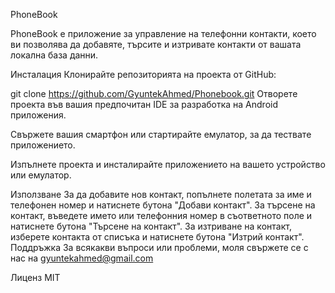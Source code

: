 PhoneBook

PhoneBook е приложение за управление на телефонни контакти, което ви позволява да добавяте, търсите и изтривате контакти от вашата локална база данни.

Инсталация
Клонирайте репозиторията на проекта от GitHub:

git clone https://github.com/GyuntekAhmed/Phonebook.git
Отворете проекта във вашия предпочитан IDE за разработка на Android приложения.

Свържете вашия смартфон или стартирайте емулатор, за да тествате приложението.

Изпълнете проекта и инсталирайте приложението на вашето устройство или емулатор.

Използване
За да добавите нов контакт, попълнете полетата за име и телефонен номер и натиснете бутона "Добави контакт".
За търсене на контакт, въведете името или телефонния номер в съответното поле и натиснете бутона "Търсене на контакт".
За изтриване на контакт, изберете контакта от списъка и натиснете бутона "Изтрий контакт".
Поддръжка
За всякакви въпроси или проблеми, моля свържете се с нас на gyuntekahmed@gmail.com

Лиценз
MIT